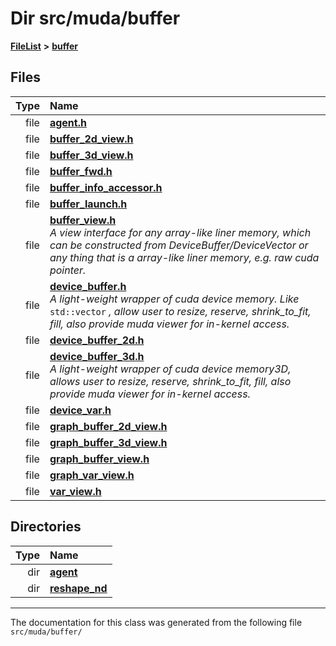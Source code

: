 

# Dir src/muda/buffer



[**FileList**](files.md) **>** [**buffer**](dir_9b44f68c181db0b11e9502e462454d05.md)












## Files

| Type | Name |
| ---: | :--- |
| file | [**agent.h**](agent_8h.md) <br> |
| file | [**buffer\_2d\_view.h**](buffer__2d__view_8h.md) <br> |
| file | [**buffer\_3d\_view.h**](buffer__3d__view_8h.md) <br> |
| file | [**buffer\_fwd.h**](buffer__fwd_8h.md) <br> |
| file | [**buffer\_info\_accessor.h**](buffer__info__accessor_8h.md) <br> |
| file | [**buffer\_launch.h**](buffer__launch_8h.md) <br> |
| file | [**buffer\_view.h**](buffer__view_8h.md) <br>_A view interface for any array-like liner memory, which can be constructed from DeviceBuffer/DeviceVector or any thing that is a array-like liner memory, e.g. raw cuda pointer._  |
| file | [**device\_buffer.h**](device__buffer_8h.md) <br>_A light-weight wrapper of cuda device memory. Like_ `std::vector` _, allow user to resize, reserve, shrink\_to\_fit, fill, also provide muda viewer for in-kernel access._ |
| file | [**device\_buffer\_2d.h**](device__buffer__2d_8h.md) <br> |
| file | [**device\_buffer\_3d.h**](device__buffer__3d_8h.md) <br>_A light-weight wrapper of cuda device memory3D, allows user to resize, reserve, shrink\_to\_fit, fill, also provide muda viewer for in-kernel access._  |
| file | [**device\_var.h**](device__var_8h.md) <br> |
| file | [**graph\_buffer\_2d\_view.h**](graph__buffer__2d__view_8h.md) <br> |
| file | [**graph\_buffer\_3d\_view.h**](graph__buffer__3d__view_8h.md) <br> |
| file | [**graph\_buffer\_view.h**](graph__buffer__view_8h.md) <br> |
| file | [**graph\_var\_view.h**](graph__var__view_8h.md) <br> |
| file | [**var\_view.h**](var__view_8h.md) <br> |


## Directories

| Type | Name |
| ---: | :--- |
| dir | [**agent**](dir_b105d52dbe330929a6f21338e69b1ba4.md) <br> |
| dir | [**reshape\_nd**](dir_a8e1d5e93e8295fded484e7c98517cd5.md) <br> |

























































------------------------------
The documentation for this class was generated from the following file `src/muda/buffer/`


